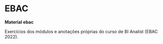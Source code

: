 # EBAC
**Material ebac**


Exercícios dos módulos e anotações próprias do curso de BI Analist (EBAC 2022).
